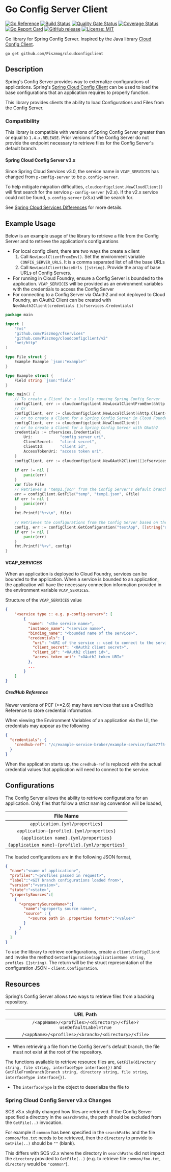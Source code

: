 # Go Config Server Client
[![Go Reference](https://pkg.go.dev/badge/github.com/Piszmog/cloudconfigclient.svg)](https://pkg.go.dev/github.com/Piszmog/cloudconfigclient)
[![Build Status](https://github.com/Piszmog/cloudconfigclient/workflows/Go/badge.svg)](https://github.com/Piszmog/cloudconfigclient/workflows/Go/badge.svg)
[![Quality Gate Status](https://sonarcloud.io/api/project_badges/measure?project=Piszmog_cloudconfigclient&metric=alert_status)](https://sonarcloud.io/dashboard?id=Piszmog_cloudconfigclient)
[![Coverage Status](https://coveralls.io/repos/github/Piszmog/cloudconfigclient/badge.svg?branch=master)](https://coveralls.io/github/Piszmog/cloudconfigclient?branch=master)
[![Go Report Card](https://goreportcard.com/badge/github.com/Piszmog/cloudconfigclient)](https://goreportcard.com/report/github.com/Piszmog/cloudconfigclient)
[![GitHub release](https://img.shields.io/github/release/Piszmog/cloudconfigclient.svg)](https://github.com/Piszmog/cloudconfigclient/releases/latest)
[![License: MIT](https://img.shields.io/badge/License-MIT-yellow.svg)](https://opensource.org/licenses/MIT)

Go library for Spring Config Server. Inspired by the Java library [Cloud Config Client](https://github.com/Piszmog/cloud-config-client).

`go get github.com/Piszmog/cloudconfigclient`

## Description
Spring's Config Server provides way to externalize configurations of applications. Spring's
[Spring Cloud Config Client](https://github.com/spring-cloud/spring-cloud-config/tree/master/spring-cloud-config-client)
can be used to load the base configurations that an application requires to properly function.

This library provides clients the ability to load Configurations and Files from the Config Server.

### Compatibility
This library is compatible with versions of Spring Config Server greater than or equal to `1.4.x.RELEASE`. Prior versions 
of the Config Server do not provide the endpoint necessary to retrieve files for the Config Server's default branch.

#### Spring Cloud Config Server v3.x
Since Spring Cloud Services v3.0, the service name in `VCAP_SERVICES` has changed from `p-config-server` to be `p.config-server`.

To help mitigate migration difficulties, `cloudconfigclient.NewCloudClient()` will first search for the service `p-config-server` (v2.x). If the v2.x service could not be found, 
`p.config-server` (v3.x) will be search for.

See [Spring Cloud Services Differences](https://docs.pivotal.io/spring-cloud-services/3-1/common/config-server/managing-service-instances.html#differences-between-3-0-and-earlier) 
for more details.

## Example Usage
Below is an example usage of the library to retrieve a file from the Config Server and to retrieve the application's configurations

* For local config client, there are two ways the create a client
  1. Call `NewLocalClientFromEnv()`. Set the environment variable `CONFIG_SERVER_URLS`. It is a comma separated list of all the base URLs
  2. Call `NewLocalClient(baseUrls []string)`. Provide the array of base URLs of Config Servers.
* For running in Cloud Foundry, ensure a Config Server is bounded to the application. `VCAP_SERVICES` will be provided as an environment variables with the credentials to access the Config Server
* For connecting to a Config Server via OAuth2 and not deployed to Cloud Foundry, an OAuth2 Client can be created with `NewOAuth2Client(credentials []cfservices.Credentials)`

```go
package main

import (
	"fmt"
	"github.com/Piszmog/cfservices"
	"github.com/Piszmog/cloudconfigclient/v2"
	"net/http"
)

type File struct {
	Example Example `json:"example"`
}

type Example struct {
	Field string `json:"field"`
}

func main() {
	// To create a Client for a locally running Spring Config Server
	configClient, err := cloudconfigclient.NewLocalClientFromEnv(&http.Client{})
	// Or
	configClient, err := cloudconfigclient.NewLocalClient(&http.Client{}, []string{"http://localhost:8888"})
	// or to create a Client for a Spring Config Server in Cloud Foundry
	configClient, err := cloudconfigclient.NewCloudClient()
	// or to create a Client for a Spring Config Server with OAuth2
	credentials := cfservices.Credentials{
		Uri:            "config server uri",
		ClientSecret:   "client secret",
		ClientId:       "client id",
		AccessTokenUri: "access token uri",
	}
	configClient, err := cloudconfigclient.NewOAuth2Client([]cfservices.Credentials{credentials})
	
	if err != nil {
		panic(err)
	}
	var file File
	// Retrieves a 'temp1.json' from the Config Server's default branch in directory 'temp' and deserialize to File
	err = configClient.GetFile("temp", "temp1.json", &file)
	if err != nil {
		panic(err)
	}
	fmt.Printf("%+v\n", file)
	
	// Retrieves the configurations from the Config Server based on the application name and active profiles
	config, err := configClient.GetConfiguration("testApp", []string{"dev"})
	if err != nil {
		panic(err)
	}
	fmt.Printf("%+v", config)
}
```

#### VCAP_SERVICES
When an application is deployed to Cloud Foundry, services can be bounded to the application. When a service is bounded to an application, 
the application will have the necessary connection information provided in the environment variable `VCAP_SERVICES`.

Structure of the `VCAP_SERVICES` value
```json
{
    "<service type :: e.g. p-config-server>": [
        {
          "name": "<the service name>",
          "instance_name": "<service name>",
          "binding_name": "<bounded name of the service>",
          "credentials": {
            "uri": "<URI of the service :: used to connect to the service>",
            "client_secret": "<OAuth2 client secret>",
            "client_id": "<OAuth2 client id>",
            "access_token_uri": "<OAuth2 token URI>"
          },
          ...
        }
    ]
}
```

##### CredHub Reference
Newer versions of PCF (>=2.6) may have services that use a CredHub Reference to store credential information.

When viewing the Environment Variables of an application via the UI, the credentials may appear as the following

```json
{
  "credentials": {
    "credhub-ref": "/c/example-service-broker/example-service/faa677f5-25cd-4f1e-8921-14a9d5ab48b8/credentials"
  }
}
```

When the application starts up, the `credhub-ref` is replaced with the actual credential values that application will need to connect to the service.

## Configurations
The Config Server allows the ability to retrieve configurations for an application. Only files that follow a strict naming 
convention will be loaded,

| File Name | 
| :---: |
|`application.{yml/properties}`|
|`application-{profile}.{yml/properties}`|
|`{application name}.{yml/properties}`|
|`{application name}-{profile}.{yml/properties}`|

The loaded configurations are in the following JSON format,

```json
{
  "name":"<name of application>",
  "profiles":"<profiles passed in request>",
  "label":"<GIT branch configurations loaded from>",
  "version":"<version>",
  "state":"<state>",
  "propertySources":[
    {
      "<propertySourceName>":{
        "name":"<property source name>",
        "source" : {
          "<source path in .properties format>":"<value>"
        }
      }
    }
  ]
}
```

To use the library to retrieve configurations, create a `client/ConfigClient` and 
invoke the method `GetConfiguration(applicationName string, profiles []string)`. The return will be the struct representation 
of the configuration JSON - `client.Configuration`.

## Resources
Spring's Config Server allows two ways to retrieve files from a backing repository.

| URL Path | 
| :---: |
|`/<appName>/<profiles>/<directory>/<file>?useDefaultLabel=true`|
|`/<appName>/<profiles>/<branch>/<directory>/<file>`|

* When retrieving a file from the Config Server's default branch, the file must not exist at the root of the repository.

The functions available to retrieve resource files are, `GetFile(directory string, file string, interfaceType interface{})` and 
`GetFileFromBranch(branch string, directory string, file string, interfaceType interface{})`.

* The `interfaceType` is the object to deserialize the file to

### Spring Cloud Config Server v3.x Changes
SCS v3.x slightly changed how files are retrieved. If the Config Server specified a directory in the `searchPaths`, the path should be excluded from the `GetFile(..)` invocation.

For example if `common` has been specified in the `searchPaths` and the file `common/foo.txt` needs to be retrieved, then the `directory` to provide to `GetFile(..)` 
should be `""` (blank).

This differs with SCS v2.x where the directory in `searchPaths` did not impact the `directory` provided to `GetFile(..)` (e.g. to retrieve file `common/foo.txt`, 
`directory` would be `"common"`).
